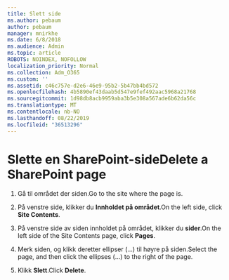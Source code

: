 ```yaml
---
title: Slett side
ms.author: pebaum
author: pebaum
manager: mnirkhe
ms.date: 6/8/2018
ms.audience: Admin
ms.topic: article
ROBOTS: NOINDEX, NOFOLLOW
localization_priority: Normal
ms.collection: Adm_O365
ms.custom: ''
ms.assetid: c46c757e-d2e6-46e9-95b2-5b47bb4bd572
ms.openlocfilehash: 4b5890ef43daab5d547e9fef492aac5968a21768
ms.sourcegitcommit: 1d98db8acb9959aba3b5e308a567ade6b62da56c
ms.translationtype: MT
ms.contentlocale: nb-NO
ms.lasthandoff: 08/22/2019
ms.locfileid: "36513296"
---
```

# <a name="delete-a-sharepoint-page"></a><span data-ttu-id="0330d-102">Slette en SharePoint-side</span><span class="sxs-lookup"><span data-stu-id="0330d-102">Delete a SharePoint page</span></span>

1. <span data-ttu-id="0330d-103">Gå til området der siden.</span><span class="sxs-lookup"><span data-stu-id="0330d-103">Go to the site where the page is.</span></span>
    
2. <span data-ttu-id="0330d-104">På venstre side, klikker du **Innholdet på området**.</span><span class="sxs-lookup"><span data-stu-id="0330d-104">On the left side, click **Site Contents**.</span></span>
    
3. <span data-ttu-id="0330d-105">På venstre side av siden innholdet på området, klikker du **sider**.</span><span class="sxs-lookup"><span data-stu-id="0330d-105">On the left side of the Site Contents page, click **Pages**.</span></span>
    
4. <span data-ttu-id="0330d-106">Merk siden, og klikk deretter ellipser (...) til høyre på siden.</span><span class="sxs-lookup"><span data-stu-id="0330d-106">Select the page, and then click the ellipses (...) to the right of the page.</span></span>
    
5. <span data-ttu-id="0330d-107">Klikk **Slett**.</span><span class="sxs-lookup"><span data-stu-id="0330d-107">Click **Delete**.</span></span>
    

